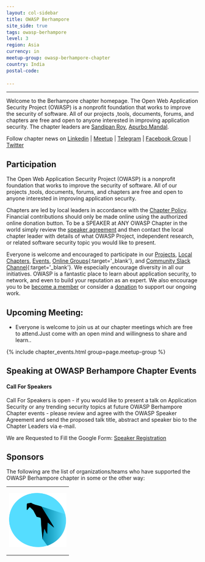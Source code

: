 ```yaml
---
layout: col-sidebar
title: OWASP Berhampore
site_side: true
tags: owasp-berhampore
level: 3
region: Asia
currency: in
meetup-group: owasp-berhampore-chapter 
country: India
postal-code: 

---
```



----------
Welcome to the Berhampore chapter homepage. The Open Web Application Security Project (OWASP) is a nonprofit foundation that works to improve the security of software. All of our projects ,tools, documents, forums, and chapters are free and open to anyone interested in improving application security. The chapter leaders are <a href="mailto:sandipan.roy@owasp.org">Sandipan Roy</a>, <a href="mailto:apurbo.mandal@owasp.org">Apurbo Mandal</a>. 


Follow chapter news on [Linkedin](https://www.linkedin.com/groups/13998122/) \| [Meetup](https://www.meetup.com/owasp-berhampore-chapter) \| [Telegram](https://t.me/OWASP_BHP) \| [Facebook Group](https://www.facebook.com/groups/owaspbhp/) \| [Twitter](https://twitter.com/OWASP_BHP)

## Participation
The Open Web Application Security Project (OWASP) is a nonprofit foundation that works to improve the security of software. All of our projects ,tools, documents, forums, and chapters are free and open to anyone interested in improving application security. 

Chapters are led by local leaders in accordance with the [Chapter Policy](https://owasp.org/www-policy/). Financial contributions should only be made online using the authorized online donation button. To be a SPEAKER at ANY OWASP Chapter in the world simply review the [speaker agreement](https://owasp.org/www-policy/) and then contact the local chapter leader with details of what OWASP Project, independent research, or related software security topic you would like to present.

Everyone is welcome and encouraged to participate in our [Projects](/projects), [Local Chapters](/chapters), [Events](/events), [Online Groups](https://groups.google.com/a/owasp.com/){:target='_blank'}, and [Community Slack Channel](https://owasp.slack.com/){:target='_blank'}. We especially encourage diversity in all our initiatives. OWASP is a fantastic place to learn about application security, to network, and even to build your reputation as an expert. We also encourage you to be [become a member](/membership) or consider a [donation](/donate) to support our ongoing work.

## Upcoming Meeting:

* Everyone is welcome to join us at our chapter meetings which are free to attend.Just come with an open mind and willingness to share and learn..

{% include chapter_events.html group=page.meetup-group %}

Speaking at OWASP Berhampore Chapter Events
-------------------------------------

#### Call For Speakers

Call For Speakers is open - if you would like to present a talk on Application Security or any trending security topics at future OWASP Berhampore Chapter events - please review and agree with the OWASP Speaker Agreement and send the proposed talk title, abstract and speaker bio to the Chapter Leaders via e-mail.

We are Requested to Fill the Google Form: [Speaker Registration](https://red.ht/OWASP_BHP)

Sponsors
----------------
The following are the list of organizations/teams who have supported the OWASP Berhampore chapter in some or the other way:

<table cellpadding="15" cellspacing="0">
<tr>
<td height="150" width="150" >

<a href="https://www.parrotsec.org/"><img src="assets/images/506px-Parrot_Logo.png" alt="Parrot Security"/></a>

</td>

</tr>
</table>

